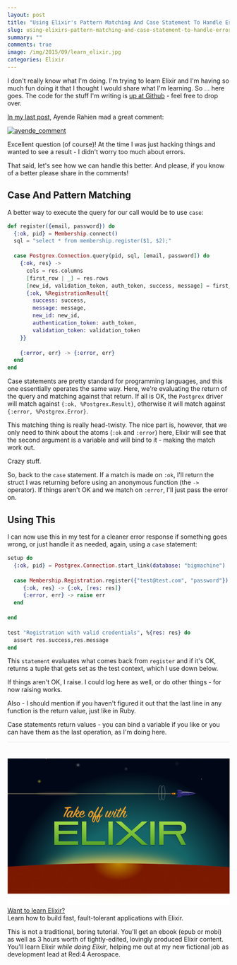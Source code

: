 ```yaml
---
layout: post
title: "Using Elixir's Pattern Matching And Case Statement To Handle Errors"
slug: using-elixirs-pattern-matching-and-case-statement-to-handle-errors
summary: ""
comments: true
image: /img/2015/09/learn_elixir.jpg
categories: Elixir
---
```


I don't really know what I'm doing. I'm trying to learn Elixir and I'm having so much fun doing it that I thought I would share what I'm learning. So ... here goes. The code for the stuff I'm writing is [up at Github](https://github.com/bigmachine-io/bigmachine-membership) - feel free to drop over.

[In my last post](http://rob.conery.io/2015/09/03/hello-elixir-wow/), Ayende Rahien mad a great comment:

<a href="http://rob.conery.io/img/2015/09/ayende_comment.png"><img src="http://rob.conery.io/img/2015/09/ayende_comment.png" alt="ayende_comment" width="895" height="482" class="alignnone size-full wp-image-566" /></a>

Excellent question (of course)! At the time I was just hacking things and wanted to see a result - I didn't worry too much about errors.

That said, let's see how we can handle this better. And please, if you know of a better please share in the comments!

## Case And Pattern Matching

A better way to execute the query for our call would be to use `case`:

```elixir
def register({email, password}) do
  {:ok, pid} = Membership.connect()
  sql = "select * from membership.register($1, $2);"

  case Postgrex.Connection.query(pid, sql, [email, password]) do
    {:ok, res} ->
      cols = res.columns
      [first_row | _] = res.rows
      [new_id, validation_token, auth_token, success, message] = first_row
      {:ok, %RegistrationResult{
        success: success,
        message: message,
        new_id: new_id,
        authentication_token: auth_token,
        validation_token: validation_token
    }}

    {:error, err} -> {:error, err}
  end
end
```

Case statements are pretty standard for programming languages, and this one essentially operates the same way. Here, we're evaluating the return of the query and matching against that return. If all is OK, the `Postgrex` driver will match against `{:ok, %Postgrex.Result}`, otherwise it will match against `{:error, %Postgrex.Error}`.

This matching thing is really head-twisty. The nice part is, however, that we only need to think about the atoms (`:ok` and `:error`) here, Elixir will see that the second argument is a variable and will bind to it - making the match work out.

Crazy stuff.

So, back to the `case` statement. If a match is made on `:ok`, I'll return the struct I was returning before using an anonymous function (the `->` operator). If things aren't OK and we match on `:error`, I'll just pass the error on.

## Using This

I can now use this in my test for a cleaner error response if something goes wrong, or just handle it as needed, again, using a `case` statement:

```elixir
setup do
  {:ok, pid} = Postgrex.Connection.start_link(database: "bigmachine")

  case Membership.Registration.register({"test@test.com", "password"}) do
     {:ok, res} -> {:ok, [res: res]}
     {:error, err} -> raise err
  end

end

test "Registration with valid credentials", %{res: res} do
  assert res.success,res.message
end
```

This `statement` evaluates what comes back from `register` and if it's OK, returns a tuple that gets set as the test context, which I use down below.

If things aren't OK, I raise. I could log here as well, or do other things - for now raising works.

Also - I should mention if you haven't figured it out that the last line in any function is the return value, just like in Ruby.

Case statements return values - you can bind a variable if you like or you can have them as the last operation, as I'm doing here.

<div class="ui items" style="padding-top:36px;border-top:1px solid #e5e5e5;">
  <div class="item">
    <div class="image">
      <a href="https://goo.gl/zvMHWK" target=_blank>
        <img src="/img/red4_product_slide.png">
      </a>
    </div>
    <div class="content">
      <a class="header" href="https://goo.gl/zvMHWK">Want to learn Elixir?</a>
      <div class="meta">
        <span>Learn how to build fast, fault-tolerant applications with Elixir.</span>
      </div>
      <div class="description">
        <p>
          This is not a traditional, boring tutorial. You'll get an ebook (epub or mobi) as well as 3 hours worth of tightly-edited,
          lovingly produced Elixir content. You'll learn Elixir <i> while doing Elixir</i>, helping me out at my new fictional job
          as development lead at Red:4 Aerospace.
        </p>
      </div>
    </div>
  </div>
</div>
